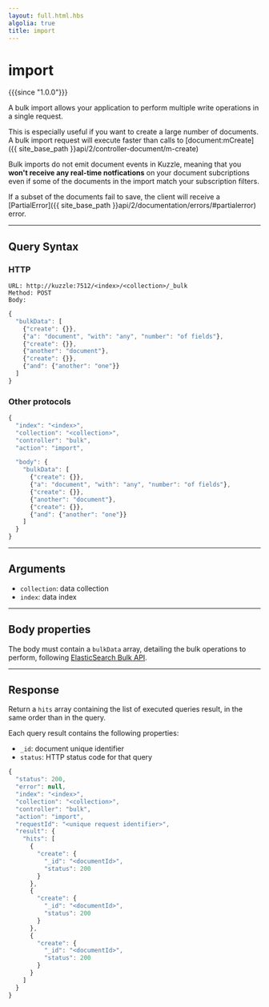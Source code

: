 ```yaml
---
layout: full.html.hbs
algolia: true
title: import
---
```


# import

{{{since "1.0.0"}}}

A bulk import allows your application to perform multiple write operations in a single request.

This is especially useful if you want to create a large number of documents. A bulk import request will execute faster than calls to [document:mCreate]({{ site_base_path }}api/2/controller-document/m-create)

Bulk imports do not emit document events in Kuzzle, meaning that you <strong>won't receive any real-time notfications</strong> on your document subcriptions
even if some of the documents in the import match your subscription filters.

If a subset of the documents fail to save, the client will receive a [PartialError]({{ site_base_path }}api/2/documentation/errors/#partialerror) error.

---

## Query Syntax

### HTTP

```http
URL: http://kuzzle:7512/<index>/<collection>/_bulk
Method: POST  
Body:
```

```js
{
  "bulkData": [
    {"create": {}},
    {"a": "document", "with": "any", "number": "of fields"},
    {"create": {}},
    {"another": "document"},
    {"create": {}},
    {"and": {"another": "one"}}
  ]
}
```

### Other protocols

```js
{
  "index": "<index>",
  "collection": "<collection>",
  "controller": "bulk",
  "action": "import",

  "body": {
    "bulkData": [
      {"create": {}},
      {"a": "document", "with": "any", "number": "of fields"},
      {"create": {}},
      {"another": "document"},
      {"create": {}},
      {"and": {"another": "one"}}
    ]
  }
}
```

---

## Arguments

* `collection`: data collection
* `index`: data index

---

## Body properties

The body must contain a `bulkData` array, detailing the bulk operations to perform, following [ElasticSearch Bulk API](https://www.elastic.co/guide/en/elasticsearch/reference/5.6/docs-bulk.html).

---

## Response

Return a `hits` array containing the list of executed queries result, in the same order than in the query.

Each query result contains the following properties:

* `_id`: document unique identifier
* `status`: HTTP status code for that query

```javascript
{
  "status": 200,
  "error": null,
  "index": "<index>",
  "collection": "<collection>",
  "controller": "bulk",
  "action": "import",
  "requestId": "<unique request identifier>",
  "result": {
    "hits": [
      {
        "create": {
          "_id": "<documentId>",
          "status": 200
        }
      },
      {
        "create": {
          "_id": "<documentId>",
          "status": 200
        }
      },
      {
        "create": {
          "_id": "<documentId>",
          "status": 200
        }
      }
    ]
  }
}
```

